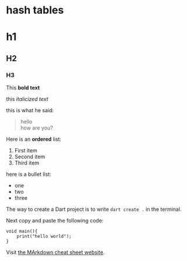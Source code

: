 # hash tables

# h1
## H2
### H3

This **bold text**

this *italicized text*

this is what he said:

> hello  
> how are you?

Here is an **ordered** list:
1. First item
2. Second item
3. Third item

here is a bullet list:
- one
- two
- three

The way to create a Dart project is to write `dart create .` in the terminal.

Next copy and paste the following code:
```
void main(){
    print("hello world");
}
```
Visit [the MArkdown cheat sheet website](https://www.markdownguide.org/cheat-sheet/).
